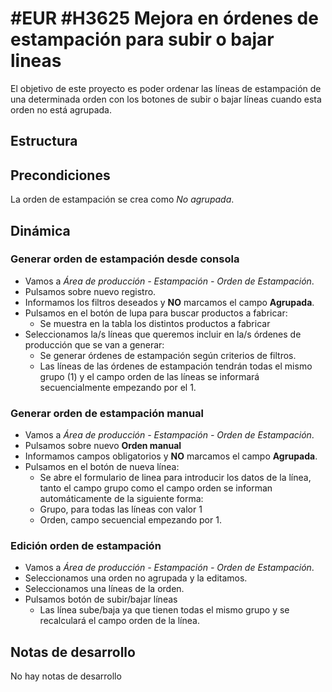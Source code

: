 # #EUR #H3625 Mejora en órdenes de estampación para subir o bajar lineas

El objetivo de este proyecto es poder ordenar las líneas de estampación de una determinada orden con los botones de subir o bajar líneas cuando esta orden no está agrupada.

## Estructura

## Precondiciones
La orden de estampación se crea como *No agrupada*.

## Dinámica

### Generar orden de estampación desde consola

* Vamos a *Área de producción - Estampación - Orden de Estampación*.
* Pulsamos sobre nuevo registro.
* Informamos los filtros deseados y **NO** marcamos el campo **Agrupada**.
* Pulsamos en el botón de lupa para buscar productos a fabricar:
    * Se muestra en la tabla los distintos productos a fabricar
* Seleccionamos la/s líneas que queremos incluir en la/s órdenes de producción que se van a generar:
    * Se generar órdenes de estampación según criterios de filtros.
    * Las líneas de las órdenes de estampación tendrán todas el mismo grupo (1) y el campo orden de las líneas se informará secuencialmente empezando por el 1.

### Generar orden de estampación manual

* Vamos a *Área de producción - Estampación - Orden de Estampación*.
* Pulsamos sobre nuevo **Orden manual**
* Informamos campos obligatorios y **NO** marcamos el campo **Agrupada**.
* Pulsamos en el botón de nueva línea:
    * Se abre el formulario de linea para introducir los datos de la línea, tanto el campo grupo como el campo orden se informan automáticamente de la siguiente forma:
    * Grupo, para todas las líneas con valor 1
    * Orden, campo secuencial empezando por 1.

### Edición orden de estampación
* Vamos a *Área de producción - Estampación - Orden de Estampación*.
* Seleccionamos una orden no agrupada y la editamos.
* Seleccionamos una líneas de la orden.
* Pulsamos botón de subir/bajar líneas
    * Las línea sube/baja ya que tienen todas el mismo grupo y se recalculará el campo orden de la línea.


## Notas de desarrollo
No hay notas de desarrollo

